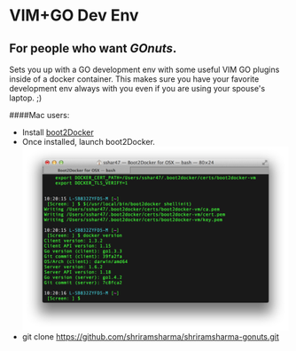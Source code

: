 # VIM+GO Dev Env
## For people who want *GOnuts*.

Sets you up with a GO development env with some useful VIM GO plugins inside of a docker container. This makes sure you have your favorite development env always with you even if you are using your spouse's laptop. ;)

####Mac users:
* Install [boot2Docker](https://github.com/boot2docker/osx-installer/releases)
* Once installed, launch boot2Docker.
  ![boot2Docker screen](img/boot2Docker.png)
* git clone https://github.com/shriramsharma/shriramsharma-gonuts.git
